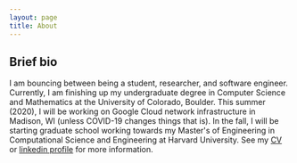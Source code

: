 ```yaml
---
layout: page
title: About
---
```



## Brief bio
I am bouncing between being a student, researcher, and software engineer. Currently, I am finishing up my undergraduate degree in Computer Science and Mathematics at the University of Colorado, Boulder. This summer (2020), I will be working on Google Cloud network infrastructure in Madison, WI (unless COVID-19 changes things that is). In the fall, I will be starting graduate school working towards my Master's of Engineering in Computational Science and Engineering at Harvard University. See my [CV](http://michaelneuder.github.io/michaelneuder.github.io/images/cv.pdf) or [linkedin profile](https://www.linkedin.com/in/michael-neuder/) for more information.